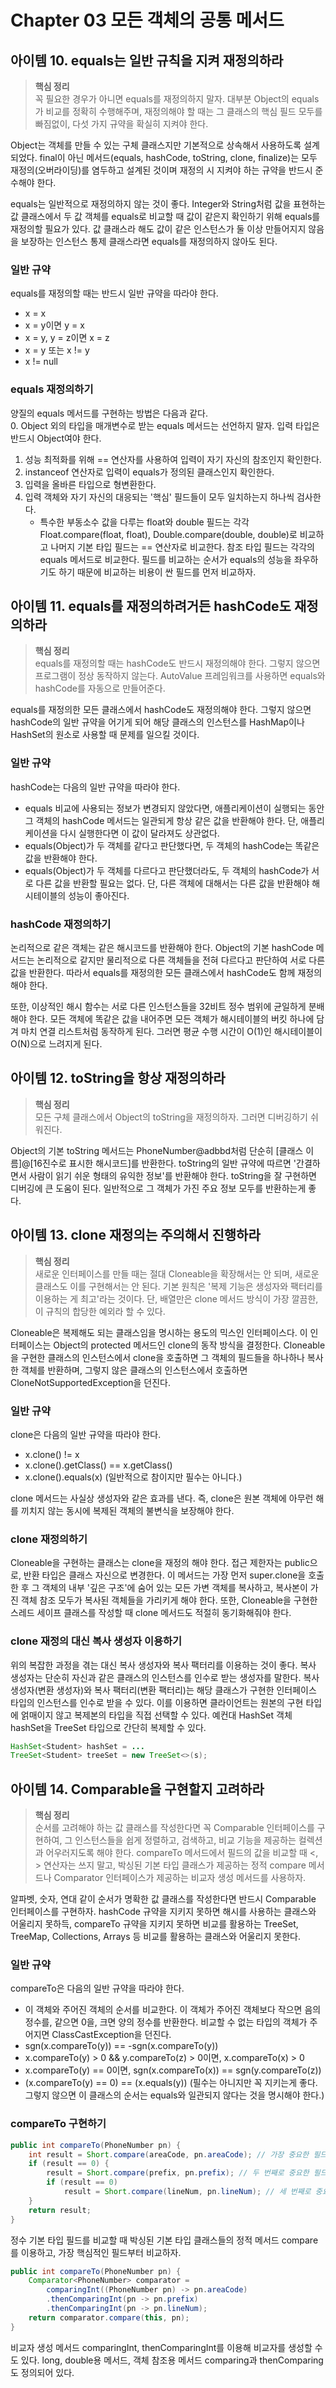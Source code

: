 # Chapter 03 모든 객체의 공통 메서드

## 아이템 10. equals는 일반 규칙을 지켜 재정의하라
> **핵심 정리**  
> 꼭 필요한 경우가 아니면 equals를 재정의하지 말자. 대부분 Object의 equals가 비교를 정확히 수행해주며, 재정의해야 할 때는 그 클래스의 핵심 필드 모두를 빠짐없이, 다섯 가지 규약을 확실히 지켜야 한다.  

Object는 객체를 만들 수 있는 구체 클래스지만 기본적으로 상속해서 사용하도록 설계되었다. final이 아닌 메서드(equals, hashCode, toString, clone, finalize)는 모두 재정의(오버라이딩)를 염두하고 설계된 것이며 재정의 시 지켜야 하는 규약을 반드시 준수해야 한다.  

equals는 일반적으로 재정의하지 않는 것이 좋다. Integer와 String처럼 값을 표현하는 값 클래스에서 두 값 객체를 equals로 비교할 때 값이 같은지 확인하기 위해 equals를 재정의할 필요가 있다. 값 클래스라 해도 값이 같은 인스턴스가 둘 이상 만들어지지 않음을 보장하는 인스턴스 통제 클래스라면 equals를 재정의하지 않아도 된다.  

### 일반 규약
equals를 재정의할 때는 반드시 일반 규약을 따라야 한다. 
- x = x
- x = y이면 y = x
- x = y, y = z이면 x = z
- x = y 또는 x != y
- x != null

### equals 재정의하기
양질의 equals 메서드를 구현하는 방법은 다음과 같다.  
0. Object 외의 타입을 매개변수로 받는 equals 메서드는 선언하지 말자. 입력 타입은 반드시 Object여야 한다.
1. 성능 최적화를 위해 == 연산자를 사용하여 입력이 자기 자신의 참조인지 확인한다. 
2. instanceof 연산자로 입력이 equals가 정의된 클래스인지 확인한다.
3. 입력을 올바른 타입으로 형변환한다.
4. 입력 객체와 자기 자신의 대응되는 '핵심' 필드들이 모두 일치하는지 하나씩 검사한다.
    - 특수한 부동소수 값을 다루는 float와 double 필드는 각각 Float.compare(float, float), Double.compare(double, double)로 비교하고 나머지 기본 타입 필드는 == 연산자로 비교한다. 참조 타입 필드는 각각의 equals 메서드로 비교한다. 필드를 비교하는 순서가 equals의 성능을 좌우하기도 하기 때문에 비교하는 비용이 싼 필드를 먼저 비교하자.

## 아이템 11. equals를 재정의하려거든 hashCode도 재정의하라
> **핵심 정리**  
> equals를 재정의할 때는 hashCode도 반드시 재정의해야 한다. 그렇지 않으면 프로그램이 정상 동작하지 않는다. AutoValue 프레임워크를 사용하면 equals와 hashCode를 자동으로 만들어준다.

equals를 재정의한 모든 클래스에서 hashCode도 재정의해야 한다. 그렇지 않으면 hashCode의 일반 규약을 어기게 되어 해당 클래스의 인스턴스를 HashMap이나 HashSet의 원소로 사용할 때 문제를 일으킬 것이다.  

### 일반 규약
hashCode는 다음의 일반 규약을 따라야 한다.
- equals 비교에 사용되는 정보가 변경되지 않았다면, 애플리케이션이 실행되는 동안 그 객체의 hashCode 메서드는 일관되게 항상 같은 값을 반환해야 한다. 단, 애플리케이션을 다시 실행한다면 이 값이 달라져도 상관없다.
- equals(Object)가 두 객체를 같다고 판단했다면, 두 객체의 hashCode는 똑같은 값을 반환해야 한다.
- equals(Object)가 두 객체를 다르다고 판단했더라도, 두 객체의 hashCode가 서로 다른 값을 반환할 필요는 없다. 단, 다른 객체에 대해서는 다른 값을 반환해야 해시테이블의 성능이 좋아진다.

### hashCode 재정의하기
논리적으로 같은 객체는 같은 해시코드를 반환해야 한다. Object의 기본 hashCode 메서드는 논리적으로 같지만 물리적으로 다른 객체들을 전혀 다르다고 판단하여 서로 다른 값을 반환한다. 따라서 equals를 재정의한 모든 클래스에서 hashCode도 함께 재정의해야 한다.  

또한, 이상적인 해시 함수는 서로 다른 인스턴스들을 32비트 정수 범위에 균일하게 분배해야 한다. 모든 객체에 똑같은 값을 내어주면 모든 객체가 해시테이블의 버킷 하나에 담겨 마치 연결 리스트처럼 동작하게 된다. 그러면 평균 수행 시간이 O(1)인 해시테이블이 O(N)으로 느려지게 된다.  

## 아이템 12. toString을 항상 재정의하라
> **핵심 정리**  
> 모든 구체 클래스에서 Object의 toString을 재정의하자. 그러면 디버깅하기 쉬워진다.

Object의 기본 toString 메서드는 PhoneNumber@adbbd처럼 단순히 [클래스 이름]@[16진수로 표시한 해시코드]를 반환한다. toString의 일반 규약에 따르면 '간결하면서 사람이 읽기 쉬운 형태의 유익한 정보'를 반환해야 한다. toString을 잘 구현하면 디버깅에 큰 도움이 된다. 일반적으로 그 객체가 가진 주요 정보 모두를 반환하는게 좋다.

## 아이템 13. clone 재정의는 주의해서 진행하라
> **핵심 정리**  
> 새로운 인터페이스를 만들 때는 절대 Cloneable을 확장해서는 안 되며, 새로운 클래스도 이를 구현해서는 안 된다. 기본 원칙은 '복제 기능은 생성자와 팩터리를 이용하는 게 최고'라는 것이다. 단, 배열만은 clone 메서드 방식이 가장 깔끔한, 이 규칙의 합당한 예외라 할 수 있다.

Cloneable은 복제해도 되는 클래스임을 명시하는 용도의 믹스인 인터페이스다. 이 인터페이스는 Object의 protected 메서드인 clone의 동작 방식을 결정한다. Cloneable을 구현한 클래스의 인스턴스에서 clone을 호출하면 그 객체의 필드들을 하나하나 복사한 객체를 반환하며, 그렇지 않은 클래스의 인스턴스에서 호출하면 CloneNotSupportedException을 던진다.  

### 일반 규약
clone은 다음의 일반 규약을 따라야 한다.
- x.clone() != x
- x.clone().getClass() == x.getClass()
- x.clone().equals(x) (일반적으로 참이지만 필수는 아니다.)

clone 메서드는 사실상 생성자와 같은 효과를 낸다. 즉, clone은 원본 객체에 아무런 해를 끼치지 않는 동시에 복제된 객체의 불변식을 보장해야 한다.  

### clone 재정의하기
Cloneable을 구현하는 클래스는 clone을 재정의 해야 한다. 접근 제한자는 public으로, 반환 타입은 클래스 자신으로 변경한다. 이 메서드는 가장 먼저 super.clone을 호출한 후 그 객체의 내부 '깊은 구조'에 숨어 있는 모든 가변 객체를 복사하고, 복사본이 가진 객체 참조 모두가 복사된 객체들을 가리키게 해야 한다. 또한, Cloneable을 구현한 스레드 세이프 클래스를 작성할 때 clone 메서드도 적절히 동기화해줘야 한다.  

### clone 재정의 대신 복사 생성자 이용하기 
위의 복잡한 과정을 겪는 대신 복사 생성자와 복사 팩터리를 이용하는 것이 좋다. 복사 생성자는 단순히 자신과 같은 클래스의 인스턴스를 인수로 받는 생성자를 말한다. 복사 생성자(변환 생성자)와 복사 팩터리(변환 팩터리)는 해당 클래스가 구현한 인터페이스 타입의 인스턴스를 인수로 받을 수 있다. 이를 이용하면 클라이언트는 원본의 구현 타입에 얽매이지 않고 복제본의 타입을 직접 선택할 수 있다. 예컨대 HashSet 객체 hashSet을 TreeSet 타입으로 간단히 복제할 수 있다.

```java
HashSet<Student> hashSet = ...
TreeSet<Student> treeSet = new TreeSet<>(s);
```

## 아이템 14. Comparable을 구현할지 고려하라
> **핵심 정리**  
> 순서를 고려해야 하는 값 클래스를 작성한다면 꼭 Comparable 인터페이스를 구현하여, 그 인스턴스들을 쉽게 정렬하고, 검색하고, 비교 기능을 제공하는 컬렉션과 어우러지도록 해야 한다. compareTo 메서드에서 필드의 값을 비교할 때 <, > 연산자는 쓰지 말고, 박싱된 기본 타입 클래스가 제공하는 정적 compare 메서드나 Comparator 인터페이스가 제공하는 비교자 생성 메서드를 사용하자.

알파벳, 숫자, 연대 같이 순서가 명확한 값 클래스를 작성한다면 반드시 Comparable 인터페이스를 구현하자. hashCode 규약을 지키지 못하면 해시를 사용하는 클래스와 어울리지 못하득, compareTo 규약을 지키지 못하면 비교를 활용하는 TreeSet, TreeMap, Collections, Arrays 등 비교를 활용하는 클래스와 어울리지 못한다. 

### 일반 규약
compareTo은 다음의 일반 규약을 따라야 한다.
- 이 객체와 주어진 객체의 순서를 비교한다. 이 객체가 주어진 객체보다 작으면 음의 정수를, 같으면 0을, 크면 양의 정수를 반환한다. 비교할 수 없는 타입의 객체가 주어지면 ClassCastException을 던진다.
- sgn(x.compareTo(y)) == -sgn(x.compareTo(y))
- x.compareTo(y) > 0 && y.compareTo(z) > 0이면, x.compareTo(x) > 0
- x.compareTo(y) == 0이면, sgn(x.compareTo(x)) == sgn(y.compareTo(z))
- (x.compareTo(y) == 0) == (x.equals(y)) (필수는 아니지만 꼭 지키는게 좋다. 그렇지 않으면 이 클래스의 순서는 equals와 일관되지 않다는 것을 명시해야 한다.)

### compareTo 구현하기
```java
public int compareTo(PhoneNumber pn) {
	int result = Short.compare(areaCode, pn.areaCode); // 가장 중요한 필드
	if (result == 0) {
		result = Short.compare(prefix, pn.prefix); // 두 번째로 중요한 필드
		if (result == 0)
			result = Short.compare(lineNum, pn.lineNum); // 세 번째로 중요한 필드
	}
	return result;
}
```
정수 기본 타입 필드를 비교할 때 박싱된 기본 타입 클래스들의 정적 메서드 compare를 이용하고, 가장 핵심적인 필드부터 비교하자.

```java
public int compareTo(PhoneNumber pn) {
	Comparator<PhoneNumber> comparator = 
        comparingInt((PhoneNumber pn) -> pn.areaCode)
        .thenComparingInt(pn -> pn.prefix)
        .thenComparingInt(pn -> pn.lineNum);
	return comparator.compare(this, pn);
}
```
비교자 생성 메서드 comparingInt, thenComparingInt를 이용해 비교자를 생성할 수도 있다. long, double용 메서드, 객체 참조용 메서드 comparing과 thenComparing도 정의되어 있다.

